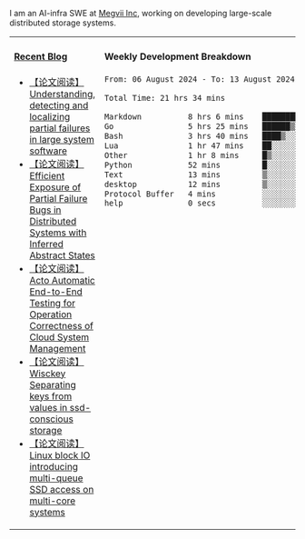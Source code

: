 I am an AI-infra SWE at [Megvii Inc](https://en.megvii.com/), working on developing large-scale distributed storage systems.

<table width="960px">
<tr>
<td valign="top" width="50%">

#### <a href="https://www.kongjun18.me" target="_blank">Recent Blog</a>

<!-- BLOG-POST-LIST:START -->
- [【论文阅读】Understanding, detecting and localizing partial failures in large system software](https://kongjun18.github.io/posts/understanding-detecting-and-localizing-partial-failures-in-large-system-software/)
- [【论文阅读】Efficient Exposure of Partial Failure Bugs in Distributed Systems with Inferred Abstract States](https://kongjun18.github.io/posts/efficient-exposure-of-partial-failure-bugs-in-distributed-systems-with-inferred-abstract-states/)
- [【论文阅读】Acto Automatic End-to-End Testing for Operation Correctness of Cloud System Management](https://kongjun18.github.io/posts/acto-automatic-end-to-end-testing-for-operation-correctness-of-cloud-system-management/)
- [【论文阅读】Wisckey Separating keys from values in ssd-conscious storage](https://kongjun18.github.io/posts/wisckey-separating-keys-from-values-in-ssd-conscious-storage/)
- [【论文阅读】Linux block IO introducing multi-queue SSD access on multi-core systems](https://kongjun18.github.io/posts/linux-block-io-introducing-multi-queue-ssd-access-on-multi-core-systems/)
<!-- BLOG-POST-LIST:END -->

</td>
<td valign="top" width="50%">

#### Weekly Development Breakdown

<!--START_SECTION:waka-->

```txt
From: 06 August 2024 - To: 13 August 2024

Total Time: 21 hrs 34 mins

Markdown          8 hrs 6 mins    █████████▒░░░░░░░░░░░░░░░   37.58 %
Go                5 hrs 25 mins   ██████▒░░░░░░░░░░░░░░░░░░   25.11 %
Bash              3 hrs 40 mins   ████▒░░░░░░░░░░░░░░░░░░░░   17.04 %
Lua               1 hr 47 mins    ██░░░░░░░░░░░░░░░░░░░░░░░   08.32 %
Other             1 hr 8 mins     █▒░░░░░░░░░░░░░░░░░░░░░░░   05.31 %
Python            52 mins         █░░░░░░░░░░░░░░░░░░░░░░░░   04.08 %
Text              13 mins         ▒░░░░░░░░░░░░░░░░░░░░░░░░   01.06 %
desktop           12 mins         ▒░░░░░░░░░░░░░░░░░░░░░░░░   00.94 %
Protocol Buffer   4 mins          ░░░░░░░░░░░░░░░░░░░░░░░░░   00.34 %
help              0 secs          ░░░░░░░░░░░░░░░░░░░░░░░░░   00.07 %
```

<!--END_SECTION:waka-->
</td>
</tr>

</table>
